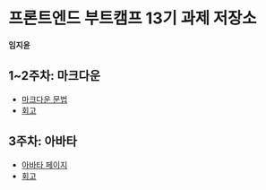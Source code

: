 # 프론트엔드 부트캠프 13기 과제 저장소

**임지윤**

## 1~2주차\: 마크다운

- [마크다운 문법](./src/md/markdown.md)
- [회고](./src/md/retrospect.md)

## 3주차\: 아바타

- [아바타 페이지](.src/avatars/avatars.html)
- [회고](./src/avatars/avatars.md)
